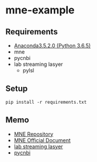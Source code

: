 # mne-example

## Requirements

- [Anaconda3.5.2.0 (Python 3.6.5)](https://www.anaconda.com/download/)
- mne
- pycnbi
- lab streaming lasyer
  - pylsl

## Setup

```
pip install -r requirements.txt
```

## Memo

- [MNE Repository](https://github.com/mne-tools/mne-python)
- [MNE Official Document](https://www.martinos.org/mne/stable/index.html)
- [lab streaming lasyer](https://github.com/sccn/labstreaminglayer)
- [pycnbi](https://c4science.ch/source/pycnbi/)
